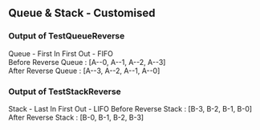 ## Queue & Stack - Customised

### Output of TestQueueReverse

Queue - First In First Out - FIFO <br />
Before Reverse Queue : [A--0, A--1, A--2, A--3] <br />
After  Reverse Queue : [A--3, A--2, A--1, A--0]


### Output of TestStackReverse

Stack - Last In First Out - LIFO
Before Reverse Stack : [B-3, B-2, B-1, B-0]
After  Reverse Stack : [B-0, B-1, B-2, B-3]
